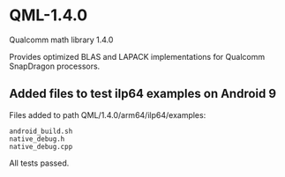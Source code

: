 # QML-1.4.0
Qualcomm math library 1.4.0 

Provides optimized BLAS and LAPACK implementations for Qualcomm SnapDragon processors.

## Added files to test ilp64 examples on Android 9

Files added to path QML/1.4.0/arm64/ilp64/examples: 

	android_build.sh
	native_debug.h
	native_debug.cpp

All tests passed. 
